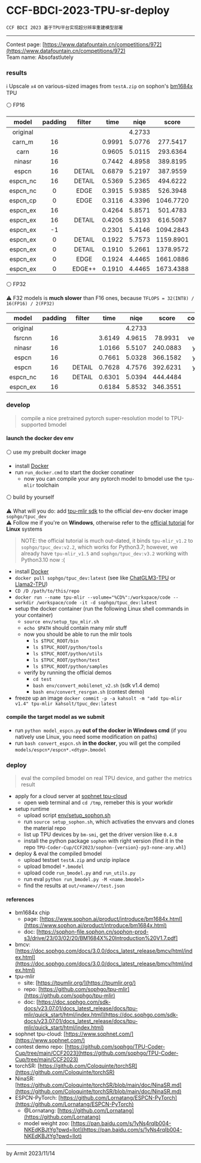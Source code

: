 # CCF-BDCI-2023-TPU-sr-deploy

    CCF BDCI 2023 基于TPU平台实现超分辨率重建模型部署

----

Contest page: [https://www.datafountain.cn/competitions/972](https://www.datafountain.cn/competitions/972)  
Team name: Absofastlutely  


### results

ℹ Upscale `x4` on various-sized images from `testA.zip` on sophon's [bm1684x](https://www.sophon.ai/product/introduce/bm1684x.html) TPU

⚪ FP16

| model | padding | filter | time | niqe | score | comment |
| :-: | :-: | :-: | :-: | :-: | :-: | :-: |
| original |    |        |        | 4.2733 |           |  |
| carn_m   | 16 |        | 0.9991 | 5.0776 |  277.5417 | baseline |
| carn     | 16 |        | 0.9605 | 5.0115 |  293.6364 | baseline |
| ninasr   | 16 |        | 0.7442 | 4.8958 |  389.8195 | baseline |
| espcn    | 16 | DETAIL | 0.6879 | 5.2197 |  387.9559 | y_only |
| espcn_nc | 16 | DETAIL | 0.5369 | 5.2365 |  494.6222 | y_only |
| espcn_nc |  0 |  EDGE  | 0.3915 | 5.9385 |  526.3948 | y_only |
| espcn_cp |  0 |  EDGE  | 0.3116 | 4.3396 | 1046.7720 |  |
| espcn_ex | 16 |        | 0.4264 | 5.8571 |  501.4783 |  |
| espcn_ex | 16 | DETAIL | 0.4206 | 5.3193 |  616.5087 |  |
| espcn_ex | -1 |        | 0.2301 | 5.4146 | 1094.2843 |  |
| espcn_ex |  0 | DETAIL | 0.1922 | 5.7573 | 1159.8901 |  |
| espcn_ex |  0 | DETAIL | 0.1910 | 5.2661 | 1378.9572 |  |
| espcn_ex |  0 |  EDGE  | 0.1924 | 4.4465 | 1661.0886 |  |
| espcn_ex |  0 | EDGE++ | 0.1910 | 4.4465 | 1673.4388 |  | 

⚪ FP32

⚠ F32 models is **much slower** than F16 ones, because `TFLOPS = 32(INT8) / 16(FP16) / 2(FP32)`

| model | padding | filter | time | niqe | score | comment |
| :-: | :-: | :-: | :-: | :-: | :-: | :-: |
| original |    |        |        | 4.2733 |           |  |
| fsrcnn   | 16 |        | 3.6149 | 4.9615 |   78.9931 | very slow |
| ninasr   | 16 |        | 1.0166 | 5.5107 |  240.0883 | y_only |
| espcn    | 16 |        | 0.7661 | 5.0328 |  366.1582 | y_only |
| espcn    | 16 | DETAIL | 0.7628 | 4.7576 |  392.6231 | y_only |
| espcn_nc | 16 | DETAIL | 0.6301 | 5.0394 |  444.4484 |  |
| espcn_ex | 16 |        | 0.6184 | 5.8532 |  346.3551 |  |


### develop

> compile a nice pretrained pytorch super-resolution model to TPU-supported bmodel

#### launch the docker dev env

⚪ use my prebuilt docker image

- install [Docker](https://docs.docker.com/get-docker/)
- run `run_docker.cmd` to start the docker conatiner
  - now you can compile your any pytorch model to bmodel use the `tpu-mlir` toolchain

⚪ build by yourself

⚠ What will you do: add [tpu-mlir sdk](https://github.com/sophgo/tpu-mlir) to the official dev-env docker image `sophgo/tpuc_dev`  
⚠ Follow me if you're on **Windows**, otherwise refer to the [official tutorial](https://github.com/sophgo/TPU-Coder-Cup/tree/main/CCF2023#13-%E9%85%8D%E7%BD%AE%E5%BC%80%E5%8F%91%E7%8E%AF%E5%A2%83) for **Linux** systems  

> NOTE: the official tutorial is much out-dated, it binds `tpu-mlir_v1.2` to `sophgo/tpuc_dev:v2.2`, which works for Python3.7; however, we already have `tpu-mlir_v1.5` and `sophgo/tpuc_dev:v3.2` working with Python3.10 now :(

- install [Docker](https://docs.docker.com/get-docker/)
- `docker pull sophgo/tpuc_dev:latest` (see like [ChatGLM3-TPU](https://github.com/sophgo/ChatGLM3-TPU) or [Llama2-TPU](https://github.com/sophgo/Llama2-TPU))
- `CD /D /path/to/this/repo`
- `docker run --name tpu-mlir --volume="%CD%":/workspace/code --workdir /workspace/code -it -d sophgo/tpuc_dev:latest`
- setup the docker container (run the following Linux shell commands in your container)
  - `source env/setup_tpu_mlir.sh`
  - `echo $PATH` should contain many mlir stuff
  - now you should be able to run the mlir tools
    - `ls $TPUC_ROOT/bin`
    - `ls $TPUC_ROOT/python/tools`
    - `ls $TPUC_ROOT/python/utils`
    - `ls $TPUC_ROOT/python/test`
    - `ls $TPUC_ROOT/python/samples`
  - verify by running the official demos
    - `cd test`
    - `bash env/convert_mobilenet_v2.sh` (sdk v1.4 demo)
    - `bash env/convert_resrgan.sh` (contest demo)
- freeze up an image `docker commit -p -a kahsolt -m "add tpu-mlir v1.4" tpu-mlir kahsolt/tpuc_dev:latest`

#### compile the target model as we submit

- run `python model_espcn.py` **out of the docker in Windows cmd** (if you natively use Linux, you need some modification on paths)
- run `bash convert_espcn.sh` **in the docker**, you will get the compiled `models/espcn*/espcn*.<dtyp>.bmodel`


### deploy

> eval the compiled bmodel on real TPU device, and gather the metrics result

- apply for a cloud server at [sophnet tpu-cloud](https://www.sophnet.com/)
  - open web terminal and `cd /tmp`, remeber this is your workdir
- setup runtime
  - upload script [env/setup_sophon.sh](setup_sophon.sh)
  - run `source setup_sophon.sh`, which activaties the envvars and clones the material repo
  - list up TPU devices by `bm-smi`, get the driver version like `0.4.8`
  - install the python package `sophon` with right version (find it in the repo `TPU-Coder-Cup/CCF2023/sophon-{version}-py3-none-any.whl`)
- deploy & eval the compiled bmodel
  - upload testset `testA.zip` and unzip inplace
  - upload bmodel `*.bmodel`
  - upload code `run_bmodel.py` and `run_utils.py`
  - run eval `python run_bmodel.py -M <name.bmodel>`
  - find the results at `out/<name>//test.json`


#### references

- bm1684x chip
  - page: [https://www.sophon.ai/product/introduce/bm1684x.html](https://www.sophon.ai/product/introduce/bm1684x.html)
  - doc: [https://sophon-file.sophon.cn/sophon-prod-s3/drive/23/03/02/20/BM1684X%20Introduction%20V1.7.pdf]
- bmcv: [https://doc.sophgo.com/docs/3.0.0/docs_latest_release/bmcv/html/index.html](https://doc.sophgo.com/docs/3.0.0/docs_latest_release/bmcv/html/index.html)
- tpu-mlir
  - site: [https://tpumlir.org/](https://tpumlir.org/)
  - repo: [https://github.com/sophgo/tpu-mlir](https://github.com/sophgo/tpu-mlir)
  - doc: [https://doc.sophgo.com/sdk-docs/v23.07.01/docs_latest_release/docs/tpu-mlir/quick_start/html/index.html](https://doc.sophgo.com/sdk-docs/v23.07.01/docs_latest_release/docs/tpu-mlir/quick_start/html/index.html)
- sophnet tpu-cloud: [https://www.sophnet.com/](https://www.sophnet.com/)
- contest demo repo: [https://github.com/sophgo/TPU-Coder-Cup/tree/main/CCF2023](https://github.com/sophgo/TPU-Coder-Cup/tree/main/CCF2023)
- torchSR: [https://github.com/Coloquinte/torchSR](https://github.com/Coloquinte/torchSR)
 - NinaSR: [https://github.com/Coloquinte/torchSR/blob/main/doc/NinaSR.md](https://github.com/Coloquinte/torchSR/blob/main/doc/NinaSR.md)
- ESPCN-PyTorch: [https://github.com/Lornatang/ESPCN-PyTorch](https://github.com/Lornatang/ESPCN-PyTorch)
  - @Lornatang: [https://github.com/Lornatang](https://github.com/Lornatang)
  - model weight zoo: [https://pan.baidu.com/s/1yNs4rqIb004-NKEdKBJtYg?pwd=llot](https://pan.baidu.com/s/1yNs4rqIb004-NKEdKBJtYg?pwd=llot)

----
by Armit
2023/11/14
